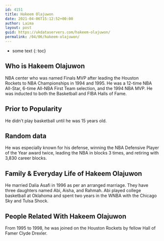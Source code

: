 ```yaml
---
id: 4151
title: Hakeem Olajuwon
date: 2021-04-06T15:12:52+00:00
author: Laima
layout: post
guid: https://ukdataservers.com/hakeem-olajuwon/
permalink: /04/06/hakeem-olajuwon/
---
```


* some text
{: toc}


## Who is Hakeem Olajuwon
                  
                  
                  
NBA center who was named Finals MVP after leading the Houston Rockets to NBA Championships in 1994 and 1995. He was a 12-time NBA All-Star, 6-time All-NBA First Team selection, and the 1994 NBA MVP. He was inducted to both the Basketball and FIBA Halls of Fame.
                  
              
            
              
            
                
                
                
## Prior to Popularity
                  
                  
                  
He didn&#8217;t play basketball until he was 15 years old.
                  
              
            
              
            
                
                
                
## Random data
                  
                  
                  
He was especially known for his defense, winning the NBA Defensive Player of the Year award twice, leading the NBA in blocks 3 times, and retiring with 3,830 career blocks.
                  
              
            
              
            
                
                
                
## Family & Everyday Life of Hakeem Olajuwon
                  
                  
                  
He married Dalia Asafi in 1996 as per an arranged marriage. They have three daughters named Abi, Aisha, and Rahmah. Abi played college basketball at Oklahoma and spent two years in the WNBA with the Chicago Sky and Tulsa Shock.
                  
              
            
              
            
                
                
                
## People Related With Hakeem Olajuwon
                  
                  
                  
From 1995 to 1998, he was joined on the Houston Rockets by fellow Hall of Famer Clyde Drexler.
                  
              
            
              
            
                
              
            
              
              
            
            
              
            
          
          
          